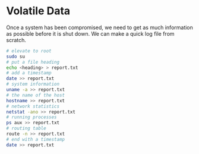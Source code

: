 # Volatile Data

Once a system has been compromised, we need to get as much information as possible before it is shut down. We can make a quick log file from scratch.

```bash
# elevate to root
sudo su
# put a file heading
echo <heading> > report.txt
# add a timestamp
date >> report.txt
# system information
uname -a >> report.txt
# the name of the host
hostname >> report.txt
# network statistics
netstat -ano >> report.txt
# running processes
ps aux >> report.txt
# routing table
route -n >> report.txt
# end with a timestamp
date >> report.txt
```
